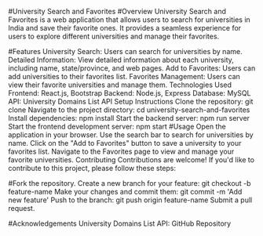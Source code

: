 #University Search and Favorites
#Overview
University Search and Favorites is a web application that allows users to search for universities in India and save their favorite ones. It provides a seamless experience for users to explore different universities and manage their favorites.

#Features
University Search: Users can search for universities by name.
Detailed Information: View detailed information about each university, including name, state/province, and web pages.
Add to Favorites: Users can add universities to their favorites list.
Favorites Management: Users can view their favorite universities and manage them.
Technologies Used
Frontend: React.js, Bootstrap
Backend: Node.js, Express
Database: MySQL
API: University Domains List API
Setup Instructions
Clone the repository: git clone <repository-url>
Navigate to the project directory: cd university-search-and-favorites
Install dependencies: npm install
Start the backend server: npm run server
Start the frontend development server: npm start
#Usage
Open the application in your browser.
Use the search bar to search for universities by name.
Click on the "Add to Favorites" button to save a university to your favorites list.
Navigate to the Favorites page to view and manage your favorite universities.
Contributing
Contributions are welcome! If you'd like to contribute to this project, please follow these steps:

#Fork the repository.
Create a new branch for your feature: git checkout -b feature-name
Make your changes and commit them: git commit -m 'Add new feature'
Push to the branch: git push origin feature-name
Submit a pull request.

#Acknowledgements
University Domains List API: GitHub Repository
